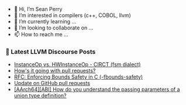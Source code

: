 - 👋 Hi, I’m Sean Perry
- 👀 I’m interested in compilers (c++, COBOL, llvm)
- 🌱 I’m currently learning ...
- 💞️ I’m looking to collaborate on ...
- 📫 How to reach me ...

<!---
s66perry/s66perry is a ✨ special ✨ repository because its `README.md` (this file) appears on your GitHub profile.
You can click the Preview link to take a look at your changes.
--->
### 📕 Latest LLVM Discourse Posts

<!-- DISCOURSE-LLVM:START -->
- [InstanceOp vs. HWInstanceOp - CIRCT &lpar;fsm dialect&rpar;](https://discourse.llvm.org/t/instanceop-vs-hwinstanceop-circt-fsm-dialect/73500#post_1)
- [How&#39;s it going with pull requests?](https://discourse.llvm.org/t/hows-it-going-with-pull-requests/73467?page=2#post_27)
- [RFC: Enforcing Bounds Safety in C &lpar;-fbounds-safety&rpar;](https://discourse.llvm.org/t/rfc-enforcing-bounds-safety-in-c-fbounds-safety/70854?page=6#post_122)
- [Update on GitHub pull requests](https://discourse.llvm.org/t/update-on-github-pull-requests/71540?page=7#post_133)
- [[AArch64][ABI] How do you understand the passing parameters of a union type definition?](https://discourse.llvm.org/t/aarch64-abi-how-do-you-understand-the-passing-parameters-of-a-union-type-definition/73497#post_3)
<!-- DISCOURSE-LLVM:END -->
